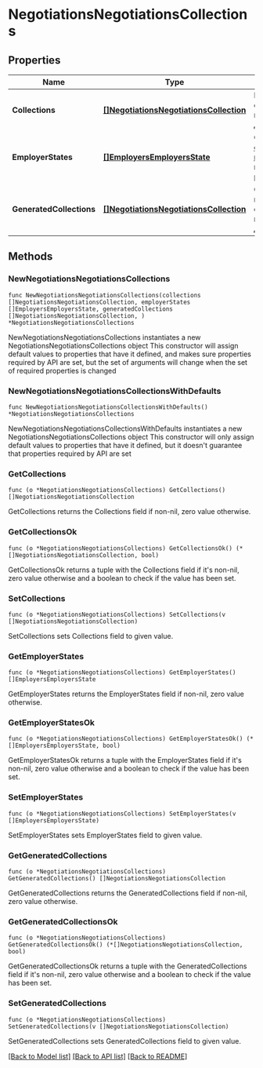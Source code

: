 # NegotiationsNegotiationsCollections

## Properties

Name | Type | Description | Notes
------------ | ------------- | ------------- | -------------
**Collections** | [**[]NegotiationsNegotiationsCollection**](NegotiationsNegotiationsCollection.md) | Коллекции откликов/приглашений для данной вакансии | 
**EmployerStates** | [**[]EmployersEmployersState**](EmployersEmployersState.md) | Состояния [откликов/приглашений](https://github.com/hhru/api/blob/master/docs/employer_negotiations.md#term-employer-state) вакансии для работодателя  | 
**GeneratedCollections** | [**[]NegotiationsNegotiationsCollection**](NegotiationsNegotiationsCollection.md) | Сгенерированные коллекции откликов/приглашений для данной вакансии | 

## Methods

### NewNegotiationsNegotiationsCollections

`func NewNegotiationsNegotiationsCollections(collections []NegotiationsNegotiationsCollection, employerStates []EmployersEmployersState, generatedCollections []NegotiationsNegotiationsCollection, ) *NegotiationsNegotiationsCollections`

NewNegotiationsNegotiationsCollections instantiates a new NegotiationsNegotiationsCollections object
This constructor will assign default values to properties that have it defined,
and makes sure properties required by API are set, but the set of arguments
will change when the set of required properties is changed

### NewNegotiationsNegotiationsCollectionsWithDefaults

`func NewNegotiationsNegotiationsCollectionsWithDefaults() *NegotiationsNegotiationsCollections`

NewNegotiationsNegotiationsCollectionsWithDefaults instantiates a new NegotiationsNegotiationsCollections object
This constructor will only assign default values to properties that have it defined,
but it doesn't guarantee that properties required by API are set

### GetCollections

`func (o *NegotiationsNegotiationsCollections) GetCollections() []NegotiationsNegotiationsCollection`

GetCollections returns the Collections field if non-nil, zero value otherwise.

### GetCollectionsOk

`func (o *NegotiationsNegotiationsCollections) GetCollectionsOk() (*[]NegotiationsNegotiationsCollection, bool)`

GetCollectionsOk returns a tuple with the Collections field if it's non-nil, zero value otherwise
and a boolean to check if the value has been set.

### SetCollections

`func (o *NegotiationsNegotiationsCollections) SetCollections(v []NegotiationsNegotiationsCollection)`

SetCollections sets Collections field to given value.


### GetEmployerStates

`func (o *NegotiationsNegotiationsCollections) GetEmployerStates() []EmployersEmployersState`

GetEmployerStates returns the EmployerStates field if non-nil, zero value otherwise.

### GetEmployerStatesOk

`func (o *NegotiationsNegotiationsCollections) GetEmployerStatesOk() (*[]EmployersEmployersState, bool)`

GetEmployerStatesOk returns a tuple with the EmployerStates field if it's non-nil, zero value otherwise
and a boolean to check if the value has been set.

### SetEmployerStates

`func (o *NegotiationsNegotiationsCollections) SetEmployerStates(v []EmployersEmployersState)`

SetEmployerStates sets EmployerStates field to given value.


### GetGeneratedCollections

`func (o *NegotiationsNegotiationsCollections) GetGeneratedCollections() []NegotiationsNegotiationsCollection`

GetGeneratedCollections returns the GeneratedCollections field if non-nil, zero value otherwise.

### GetGeneratedCollectionsOk

`func (o *NegotiationsNegotiationsCollections) GetGeneratedCollectionsOk() (*[]NegotiationsNegotiationsCollection, bool)`

GetGeneratedCollectionsOk returns a tuple with the GeneratedCollections field if it's non-nil, zero value otherwise
and a boolean to check if the value has been set.

### SetGeneratedCollections

`func (o *NegotiationsNegotiationsCollections) SetGeneratedCollections(v []NegotiationsNegotiationsCollection)`

SetGeneratedCollections sets GeneratedCollections field to given value.



[[Back to Model list]](../README.md#documentation-for-models) [[Back to API list]](../README.md#documentation-for-api-endpoints) [[Back to README]](../README.md)



